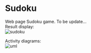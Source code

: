 # Sudoku
Web page Sudoku game.
To be update...  
Result display:    
![sudoku](https://user-images.githubusercontent.com/82336264/219824509-5661dedf-6197-4f80-8a8f-3be7769f0c7c.gif)

Activity diagrams:  
![uml](https://user-images.githubusercontent.com/82336264/219824588-9af1573c-7740-492b-9d49-4f17948a91a7.png)

